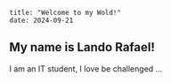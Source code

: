 ```
title: "Welcome to my Wold!"
date: 2024-09-21
```
## My name is Lando Rafael!
I am an IT student, I love be challenged ...

